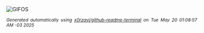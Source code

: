 <div align="justify">
<picture>
    <source media="(prefers-color-scheme: dark)" srcset="https://ibb.co/qFgdYzpb">
    <source media="(prefers-color-scheme: light)" srcset="https://ibb.co/qFgdYzpb">
    <img alt="GIFOS" src="https://ibb.co/qFgdYzpb">
</picture>

<sub><i>Generated automatically using [x0rzavi/github-readme-terminal](https://github.com/x0rzavi/github-readme-terminal) on Tue May 20 01:08:57 AM -03 2025</i></sub>

<!-- <details>
<summary>More details</summary>

</details> -->
</div>

<!-- Image deletion URL: https://i.ibb.co/Gv1gbHTx/output-gif.gif -->
